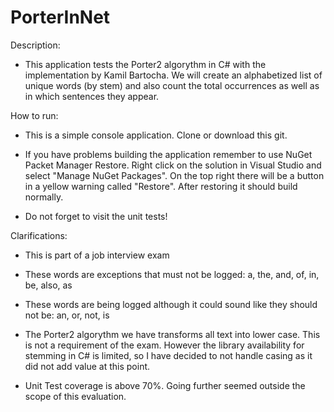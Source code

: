 # PorterInNet
Description:
* This application tests the Porter2 algorythm in C# with the implementation by Kamil Bartocha. We will create an alphabetized list of unique words (by stem) and also count the total occurrences as well as in which sentences they appear.

How to run:
* This is a simple console application. Clone or download this git.

* If you have problems building the application remember to use NuGet Packet Manager Restore. Right click on the solution in Visual Studio and select "Manage NuGet Packages". On the top right there will be a button in a yellow warning called "Restore". After restoring it should build normally.

* Do not forget to visit the unit tests!

Clarifications: 
* This is part of a job interview exam

* These words are exceptions that must not be logged: a, the, and, of, in, be, also, as

* These words are being logged although it could sound like they should not be: an, or, not, is

* The Porter2 algorythm we have transforms all text into lower case. This is not a requirement of the exam. However the library availability for stemming in C# is limited, so I have decided to not handle casing as it did not add value at this point.

* Unit Test coverage is above 70%. Going further seemed outside the scope of this evaluation.
